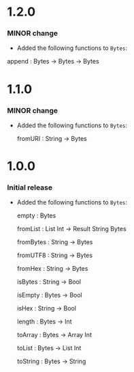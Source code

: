# 1.2.0

### MINOR change

  * Added the following functions to `Bytes`:
  
  append : Bytes -> Bytes -> Bytes

# 1.1.0

### MINOR change

  * Added the following functions to `Bytes`:

	fromURI : String -> Bytes

# 1.0.0

### Initial release

  * Added the following functions to `Bytes`:

	empty : Bytes

	fromList : List Int -> Result String Bytes

	fromBytes : String -> Bytes

	fromUTF8 : String -> Bytes

	fromHex : String -> Bytes

	isBytes : String -> Bool

	isEmpty : Bytes -> Bool

	isHex : String -> Bool

	length : Bytes -> Int

	toArray : Bytes -> Array Int

	toList : Bytes -> List Int

	toString : Bytes -> String
